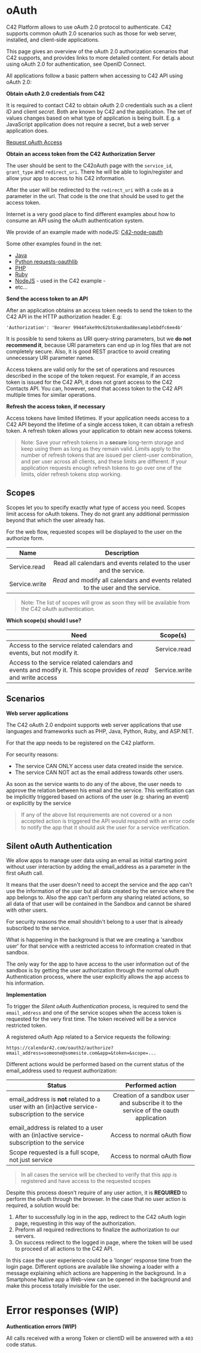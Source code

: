 # oAuth

C42 Platform allows to use oAuth 2.0 protocol to authenticate. C42 supports common oAuth 2.0 scenarios such as those for web server, installed, and client-side applications.

This page gives an overview of the oAuth 2.0 authorization scenarios that C42 supports, and provides links to more detailed content. For details about using oAuth 2.0 for authentication, see OpenID Connect.

All applications follow a basic pattern when accessing to C42 API using oAuth 2.0:

**Obtain oAuth 2.0 credentials from C42**

  It is required to contact C42 to obtain oAuth 2.0 credentials such as a client *ID* and client *secret*. Both are known by C42 and the application. The set of values changes based on what type of application is being built. E.g. a JavaScript application does not require a secret, but a web server application does.

  [Request oAuth Access](/rest-api/api-tokens/)

**Obtain an access token from the C42 Authorization Server**

  The user should be sent to the C42oAuth page with the `service_id`, `grant_type` and `redirect_uri`. There he will be able to login/register and allow your app to access to his C42 information.

  After the user will be redirected to the `redirect_uri` with a `code` as a parameter in the url. That code is the one that should be used to get the access token.

  Internet is a very good place to find different examples about how to consume an API using the oAuth authentication system.

  We provide of an example made with nodeJS: [C42-node-oauth](https://github.com/calendar42/c42-node-oauth)

  Some other examples found in the net:

  * [Java](https://github.com/google/google-oauth-java-client)
  * [Python requests-oauthlib](http://requests-oauthlib.readthedocs.org/)
  * [PHP](https://github.com/thephpleague/oauth2-client)
  * [Ruby](https://github.com/intridea/oauth2)
  * [NodeJS](https://github.com/ciaranj/node-oauth) - used in the C42 example -
  * etc...

**Send the access token to an API**

  After an application obtains an access token needs to send the token to the C42 API in the HTTP authorization header. E.g:

  `'Authorization': 'Bearer 9944fake99c62btoken8ad8examplebbdfc6ee4b'`

  It is possible to send tokens as URI query-string parameters, but we **do not recommend it**, because URI parameters can end up in log files that are not completely secure. Also, it is good REST practice to avoid creating unnecessary URI parameter names.

  Access tokens are valid only for the set of operations and resources described in the scope of the token request. For example, if an access token is issued for the C42 API, it does not grant access to the C42 Contacts API. You can, however, send that access token to the C42 API multiple times for similar operations.

**Refresh the access token, if necessary**

  Access tokens have limited lifetimes. If your application needs access to a C42 API beyond the lifetime of a single access token, it can obtain a refresh token. A refresh token allows your application to obtain new access tokens.

> Note: Save your refresh tokens in a **secure** long-term storage and keep using them as long as they remain valid. Limits apply to the number of refresh tokens that are issued per client-user combination, and per user across all clients, and these limits are different. If your application requests enough refresh tokens to go over one of the limits, older refresh tokens stop working.

## Scopes

Scopes let you to specify exactly what type of access you need. Scopes limit access for oAuth tokens. They do not grant any additional permission beyond that which the user already has.

For the web flow, requested scopes will be displayed to the user on the authorize form.

| Name        | Description|
| ------------- |:---------:|
| Service.read      | Read all calendars and events related to the user and the service. |
| Service.write      | *Read* and modify all calendars and events related to the user and the service. |

> Note: The list of scopes will grow as soon they will be available from the C42 oAuth authentication.

**Which scope(s) should I use?**

| Need        | Scope(s) |
| ------------- |:---------:|
| Access to the service related calendars and events, but not modify it. | Service.read |
| Access to the service related calendars and events and modify it. This scope provides of *read* and write access     | Service.write|

## Scenarios

**Web server applications**

The C42 oAuth 2.0 endpoint supports web server applications that use languages and frameworks such as PHP, Java, Python, Ruby, and ASP.NET.

For that the app needs to be registered on the C42 platform.

For security reasons:

* The service CAN ONLY access user data created inside the service.
* The service CAN NOT act as the email address towards other users.

As soon as the service wants to do any of the above, the user needs to approve the relation between his email and the service. This verification can be implicitly triggered based on actions of the user (e.g: sharing an event) or explicitly by the service

> If any of the above list requirements are not covered or a non accepted action is triggered the API would respond with an error code to notify the app that it should ask the user for a service verification.

## Silent oAuth Authentication

We allow apps to manage user data using an email as initial starting point without user interaction by adding the email_address as a parameter in the first oAuth call.

It means that the user doesn't need to accept the service and the app can't use the information of the user but all data created by the service where the app belongs to. Also the app can't perform any sharing related actions, so all data of that user will be contained in the Sandbox and cannot be shared with other users.

For security reasons the email shouldn't belong to a user that is already subscribed to the service.

What is happening in the background is that we are creating a 'sandbox user' for that service with a restricted access to information created in that sandbox.

The only way for the app to have access to the user information out of the sandbox is by getting the user authorization through the normal oAuth Authentication process, where the user explicitly allows the app access to his information.

**Implementation**

To trigger the *Silent oAuth Authentication* process, is required to send the `email_address` and one of the service scopes when the access token is requested for the very first time. The token received will be a service restricted token.

A registered oAuth App related to a Service requests the following:

```
https://calendar42.com/oauth2/authorize?email_address=someone@somesite.com&app=&token=&scope=...
```

Different actions would be performed based on the current status of the email_address used to request authorization:

| Status         | Performed action |
| ------------- |:---------:|
| email_address is **not** related to a user with an (in)active service-subscription to the service | Creation of a sandbox user and subscribe it to the service of the oauth application |
| email_address is related to a user with an (in)active service-subscription to the service          | Access to normal oAuth flow |
| Scope requested is a full scope, not just service                                            | Access to normal oAuth flow |

> In all cases the service will be checked to verify that this app is registered and have access to the requested scopes

Despite this process doesn't require of any user action, it is **REQUIRED** to perform the oAuth through the browser.
In the case that no user action is required, a solution would be:

1. After to successfully log in in the app, redirect to the C42 oAuth login page, requesting in this way of the authorization.
1. Preform all required redirections to finalize the authorization to our servers.
1. On success redirect to the logged in page, where the token will be used to proceed of all actions to the C42 API.

In this case the user experience could be a 'longer' response time from the login page.
Different options are available like showing a loader with a message explaining which actions are happening in the background.
In a Smartphone Native app a Web-view can be opened in the background and make this process totally invisible for the user.

# Error responses (WIP)

**Authentication errors (WIP)**

All calls received with a wrong Token or clientID will be answered with a `403` code status.

